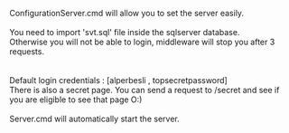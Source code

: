 ConfigurationServer.cmd will allow you to set the server easily.</br></br>
You need to import 'svt.sql' file inside the sqlserver database.</br>
Otherwise you will not be able to login, middleware will stop you after 3 requests. </br></br></br>
Default login credentials : [alperbesli , topsecretpassword]</br>
There is also a secret page. You can send a request to /secret and see if you are eligible to see that page O:) </br></br>
Server.cmd will automatically start the server.

